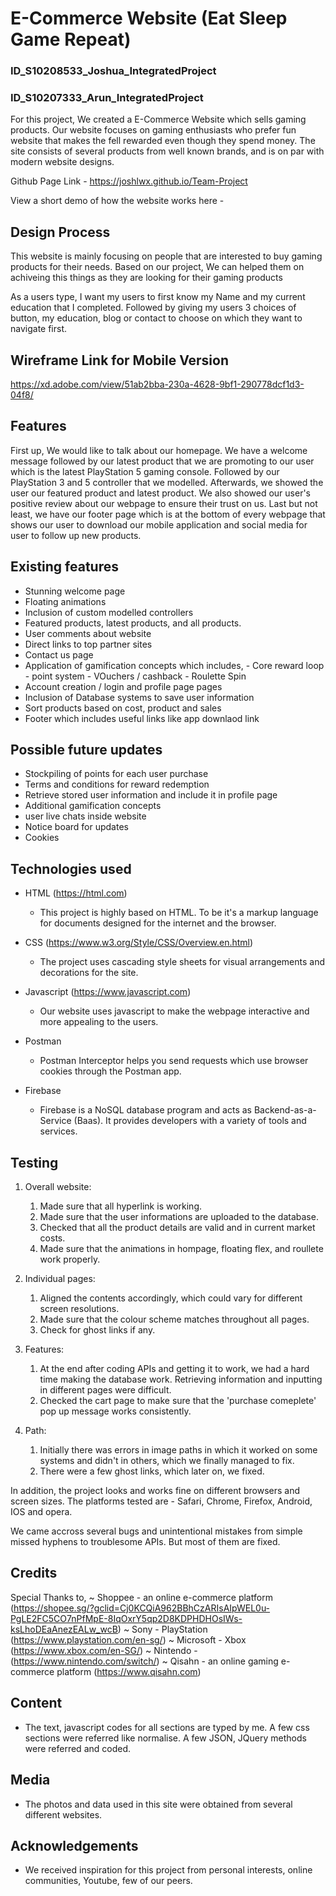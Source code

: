 # E-Commerce Website (Eat Sleep Game Repeat)

### ID_S10208533_Joshua_IntegratedProject
### ID_S10207333_Arun_IntegratedProject

For this project, We created a E-Commerce Website which sells gaming products. Our website focuses on gaming enthusiasts who prefer fun website that makes the fell rewarded even though they spend money. The site consists of several products from well known brands, and is on par with modern website designs. 

Github Page Link - https://joshlwx.github.io/Team-Project

View a short demo of how the website works here - 

## Design Process

This website is mainly focusing on people that are interested to buy gaming products for their needs. Based on our project, We can helped them on achiveing this things as they are looking for their gaming products

As a users type, I want my users to first know my Name and my current education that I completed. Followed by giving my users 3 choices of button, my education, blog or contact to choose on which they want to navigate first.

## Wireframe Link for Mobile Version

https://xd.adobe.com/view/51ab2bba-230a-4628-9bf1-290778dcf1d3-04f8/

## Features

First up, We would like to talk about our homepage. We have a welcome message followed by our latest product that we are promoting to our user which is the latest PlayStation 5 gaming console. Followed by our PlayStation 3 and 5 controller that we modelled. Afterwards, we showed the user our featured product and latest product. We also showed our user's positive review about our webpage to ensure their trust on us. Last but not least, we have our footer page which is at the bottom of every webpage that shows our user to download our mobile application and social media for user to follow up new products. 

## Existing features

- Stunning welcome page
- Floating animations
- Inclusion of custom modelled controllers
- Featured products, latest products, and all products.
- User comments about website
- Direct links to top partner sites
- Contact us page
- Application of gamification concepts which includes,
        - Core reward loop - point system
        - VOuchers / cashback
        - Roulette Spin
- Account creation / login and profile page pages
- Inclusion of Database systems to save user information
- Sort products based on cost, product and sales
- Footer which includes useful links like app downlaod link

## Possible future updates

- Stockpiling of points for each user purchase
- Terms and conditions for reward redemption 
- Retrieve stored user information and include it in profile page
- Additional gamification concepts
- user live chats inside website
- Notice board for updates
- Cookies

## Technologies used

- HTML (https://html.com)
    - This project is highly based on HTML. To be it's a markup language for documents designed for the internet and the browser.

- CSS (https://www.w3.org/Style/CSS/Overview.en.html)
    - The project uses cascading style sheets for visual arrangements and decorations for the site.

- Javascript (https://www.javascript.com)
    - Our website uses javascript to make the webpage interactive and more appealing to the users.

- Postman
    -  Postman Interceptor helps you send requests which use browser cookies through the Postman app.

- Firebase
    - Firebase is a NoSQL database program and acts as Backend-as-a-Service (Baas). It provides developers with a variety of tools and services. 

## Testing

1. Overall website:
    1. Made sure that all hyperlink is working.
    2. Made sure that the user informations are uploaded to the database.
    3. Checked that all the product details are valid and in current market costs.
    4. Made sure that the animations in hompage, floating flex, and roullete work properly.

2. Individual pages:
    1. Aligned the contents accordingly, which could vary for different screen resolutions.
    2. Made sure that the colour scheme matches throughout all pages.
    3. Check for ghost links if any.  

3. Features:
    1. At the end after coding APIs and getting it to work, we had a hard time making the database work. Retrieving information and inputting in different pages were difficult.
    2. Checked the cart page to make sure that the 'purchase comeplete' pop up message works consistently.
    
4. Path:
    1. Initially there was errors in image paths in which it worked on some systems and didn't in others, which we finally managed to fix.
    2. There were a few ghost links, which later on, we fixed.

In addition, the project looks and works fine on different browsers and screen sizes.
The platforms tested are - Safari, Chrome, Firefox, Android, IOS and opera.

We came accross several bugs and unintentional mistakes from simple missed hyphens to troublesome APIs. But most of them are fixed.  

## Credits
Special Thanks to,
~ Shoppee - an online e-commerce platform (https://shopee.sg/?gclid=Cj0KCQiA962BBhCzARIsAIpWEL0u-PgLE2FC5CO7nPfMpE-8IqOxrY5qp2D8KDPHDHOsIWs-ksLhoDEaAnezEALw_wcB)
~ Sony - PlayStation (https://www.playstation.com/en-sg/)
~ Microsoft - Xbox (https://www.xbox.com/en-SG/)
~ Nintendo - (https://www.nintendo.com/switch/)
~ Qisahn - an online gaming e-commerce platform (https://www.qisahn.com)


## Content
- The text, javascript codes for all sections are typed by me. A few css sections were referred like normalise. A few JSON, JQuery methods were referred and coded.

## Media
- The photos and data used in this site were obtained from several different websites.

## Acknowledgements
- We received inspiration for this project from personal interests, online communities, Youtube, few of our peers.
